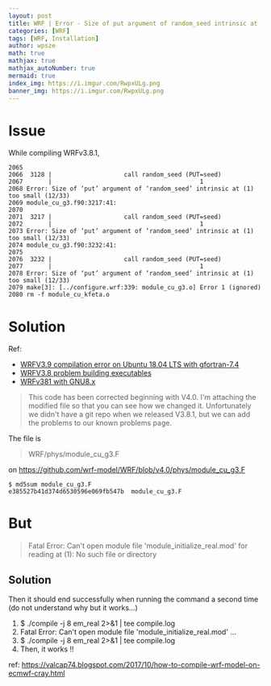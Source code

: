 ```yaml
---
layout: post
title: WRF | Error - Size of put argument of random_seed intrinsic at (1) too small
categories: [WRF]
tags: [WRF, Installation]
author: wpsze
math: true
mathjax: true
mathjax_autoNumber: true
mermaid: true
index_img: https://i.imgur.com/RwpxULg.png
banner_img: https://i.imgur.com/RwpxULg.png
---
```


# Issue

While compiling WRFv3.8.1,

```
2065 
2066  3128 |                    call random_seed (PUT=seed)
2067       |                                         1
2068 Error: Size of ‘put’ argument of ‘random_seed’ intrinsic at (1) too small (12/33)
2069 module_cu_g3.f90:3217:41:
2070 
2071  3217 |                    call random_seed (PUT=seed)
2072       |                                         1
2073 Error: Size of ‘put’ argument of ‘random_seed’ intrinsic at (1) too small (12/33)
2074 module_cu_g3.f90:3232:41:
2075 
2076  3232 |                    call random_seed (PUT=seed)
2077       |                                         1
2078 Error: Size of ‘put’ argument of ‘random_seed’ intrinsic at (1) too small (12/33)
2079 make[3]: [../configure.wrf:339: module_cu_g3.o] Error 1 (ignored)
2080 rm -f module_cu_kfeta.o
```

# Solution

Ref:
- [WRFV3.9 compilation error on Ubuntu 18.04 LTS with gfortran-7.4](https://forum.mmm.ucar.edu/threads/wrfv3-9-compilation-error-on-ubuntu-18-04-lts-with-gfortran-7-4.8786/)
- [WRFV3.8 problem building executables](https://forum.mmm.ucar.edu/threads/wrfv3-8-problem-building-executables.8418/)
- [WRFv381 with GNU8.x](https://forum.mmm.ucar.edu/threads/wrfv381-with-gnu8-x.217/)

>This code has been corrected beginning with V4.0. I'm attaching the modified file so that you can see how we changed it. Unfortunately we didn't have a git repo when we released V3.8.1, but we can add the problems to our known problems page.

The file is
> WRF/phys/module_cu_g3.F

on <https://github.com/wrf-model/WRF/blob/v4.0/phys/module_cu_g3.F>

```
$ md5sum module_cu_g3.F
e385527b41d374d6530596e069fb547b  module_cu_g3.F
```

# But


> Fatal Error: Can't open module file 'module_initialize_real.mod' for reading at (1): No such file or directory

## Solution

Then it should end successfully when running the command a second time (do not understand why but it works...)

1. $ ./compile -j 8 em_real 2>&1 | tee compile.log
2. Fatal Error: Can't open module file 'module_initialize_real.mod' ...
3. $ ./compile -j 8 em_real 2>&1 | tee compile.log
4. Then, it works !!

ref: <https://valcap74.blogspot.com/2017/10/how-to-compile-wrf-model-on-ecmwf-cray.html>
